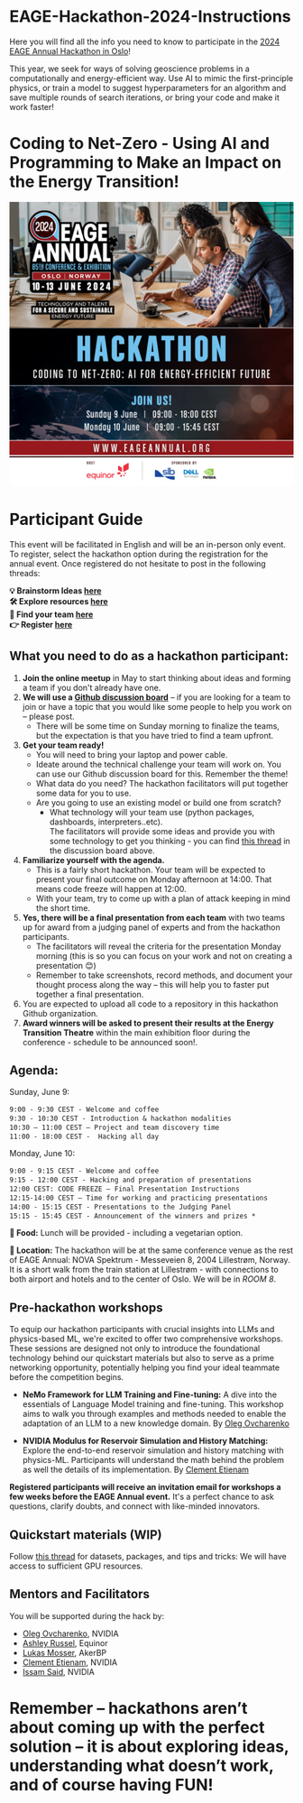 # EAGE-Hackathon-2024-Instructions
Here you will find all the info you need to know to participate in the [2024 EAGE Annual Hackathon in Oslo](https://eageannual.org/hackathon/)! 

This year, we seek for ways of solving geoscience problems in a computationally and energy-efficient way. Use AI to mimic the first-principle physics, or train a model to suggest hyperparameters for an algorithm and save multiple rounds of search iterations, or bring your code and make it work faster!

# Coding to Net-Zero - Using AI and Programming to Make an Impact on the Energy Transition!
![](https://github.com/EAGE-Annual-Hackathon/EAGE-Hackathon-2024-Instructions/blob/main/23048-osl24_promo_package_sm_banner_1200x1200px18__1_.png?raw=true)

# Participant Guide

This event will be facilitated in English and will be an in-person only event. To register, select the hackathon option during the registration for the annual event. Once registered do not hesitate to post in the following threads:

**💡 Brainstorm Ideas [here](https://github.com/orgs/EAGE-Annual-Hackathon/discussions/11)**<br>
**🛠️ Explore resources [here](https://github.com/orgs/EAGE-Annual-Hackathon/discussions/13)**<br>
**📣 Find your team [here](https://github.com/orgs/EAGE-Annual-Hackathon/discussions/12)**<br>
**👉 Register [here](https://eageannual.org/registration/)**

## What you need to do as a hackathon participant:
1.  **Join the online meetup** in May to start thinking about ideas and forming a team if you don't already have one.
2.  **We will use a [Github discussion board](https://github.com/orgs/EAGE-Annual-Hackathon/discussions/12)** – if you are looking for a team to join or have a topic that you would like some people to help you work on – please post.
    - There will be some time on Sunday morning to finalize the teams, but the expectation is that you have tried to find a team upfront.
3. **Get your team ready!**
    - You will need to bring your laptop and power cable.
    - Ideate around the technical challenge your team will work on.  You can use our Github discussion board for this.  Remember the theme!
    - What data do you need?  The hackathon facilitators will put together some data for you to use.
    - Are you going to use an existing model or build one from scratch?
        - What technology will your team use (python packages, dashboards, interpreters..etc).  
The facilitators will provide some ideas and provide you with some technology to get you thinking - you can find [this thread](https://github.com/orgs/EAGE-Annual-Hackathon/discussions/11) in the discussion board above.
3. **Familiarize yourself with the agenda.**
    - This is a fairly short hackathon.  Your team will be expected to present your final outcome on Monday afternoon at 14:00.  That means code freeze will happen at 12:00.
    - With your team, try to come up with a plan of attack keeping in mind the short time.
4. **Yes, there will be a final presentation from each team** with two teams up for award from a judging panel of experts and from the hackathon participants.
    - The facilitators will reveal the criteria for the presentation Monday morning (this is so you can focus on your work and not on creating a presentation 😊)
    - Remember to take screenshots, record methods, and document your thought process along the way – this will help you to faster put together a final presentation.
5. You are expected to upload all code to a repository in this hackathon Github organization.
6. **Award winners will be asked to present their results at the Energy Transition Theatre** within the main exhibition floor during the conference - schedule to be announced soon!.

## Agenda:
Sunday, June 9:
```
9:00 - 9:30 CEST - Welcome and coffee
9:30 - 10:30 CEST - Introduction & hackathon modalities
10:30 – 11:00 CEST – Project and team discovery time
11:00 - 18:00 CEST -  Hacking all day
```
 
Monday, June 10:
```
9:00 - 9:15 CEST - Welcome and coffee
9:15 - 12:00 CEST - Hacking and preparation of presentations
12:00 CEST: CODE FREEZE – Final Presentation Instructions
12:15-14:00 CEST – Time for working and practicing presentations
14:00 - 15:15 CEST - Presentations to the Judging Panel 
15:15 - 15:45 CEST - Announcement of the winners and prizes *
```
**🍔 Food:** Lunch will be provided - including a vegetarian option.

**📍 Location:** The hackathon will be at the same conference venue as the rest of EAGE Annual: NOVA Spektrum - Messeveien 8, 2004 Lillestrøm, Norway.  It is a short walk from the train station at Lillestrøm - with connections to both airport and hotels and to the center of Oslo.  We will be in *ROOM 8*.

## Pre-hackathon workshops
To equip our hackathon participants with crucial insights into LLMs and physics-based ML, we're excited to offer two comprehensive workshops. These sessions are designed not only to introduce the foundational technology behind our quickstart materials but also to serve as a prime networking opportunity, potentially helping you find your ideal teammate before the competition begins.

* **NeMo Framework for LLM Training and Fine-tuning:** A dive into the essentials of Language Model training and fine-tuning. This workshop aims to walk you through examples and methods needed to enable the adaptation of an LLM to a new knowledge domain. By [Oleg Ovcharenko](https://www.linkedin.com/in/ovcharenkoo/?originalSubdomain=ae)
<!-- **When:** June 5 [Wed, 1h]  -->

   * **NVIDIA Modulus for Reservoir Simulation and History Matching:** Explore the end-to-end reservoir simulation and history matching with physics-ML. Participants will understand the math behind the problem as well the details of its implementation. By [Clement Etienam](https://uk.linkedin.com/in/clement-etienam-ph-d-2aa66661)
<!-- **When:** June 6 [Thu, 1h]  -->

**Registered participants will receive an invitation email for workshops a few weeks before the EAGE Annual event.** It's a perfect chance to ask questions, clarify doubts, and connect with like-minded innovators.


## Quickstart materials (WIP)
Follow [this thread](https://github.com/orgs/EAGE-Annual-Hackathon/discussions/13) for datasets, packages, and tips and tricks:
We will have access to sufficient GPU resources. 

## Mentors and Facilitators
You will be supported during the hack by:
- [Oleg Ovcharenko](https://www.linkedin.com/in/ovcharenkoo/?originalSubdomain=ae), NVIDIA
- [Ashley Russel](https://www.linkedin.com/in/ashley-russell-9a537188/), Equinor
- [Lukas Mosser](https://www.linkedin.com/search/results/all/?fetchDeterministicClustersOnly=true&heroEntityKey=urn%3Ali%3Afsd_profile%3AACoAAAZcpMABZcIDxFHdPxctYj15IlFpxvfX12A&keywords=lukas%20mosser&origin=RICH_QUERY_SUGGESTION&position=0&searchId=3e974185-0610-45f2-af55-c2fe22612371&sid=Xg4&spellCorrectionEnabled=false), AkerBP
- [Clement Etienam](https://uk.linkedin.com/in/clement-etienam-ph-d-2aa66661), NVIDIA
- [Issam Said](https://www.linkedin.com/in/issamsaid/), NVIDIA


# Remember – hackathons aren’t about coming up with the perfect solution – it is about exploring ideas, understanding what doesn’t work, and of course having FUN!

